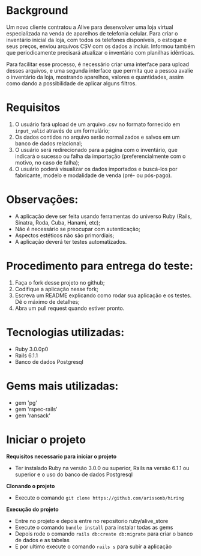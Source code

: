 # Background

Um novo cliente contratou a Alive para desenvolver uma loja virtual especializada na venda de aparelhos de telefonia celular. Para criar o inventário inicial da loja, com todos os telefones disponíveis, o estoque e seus preços, enviou arquivos CSV com os dados a incluir. Informou também que periodicamente precisará atualizar o inventário com planilhas idênticas.

Para facilitar esse processo, é necessário criar uma interface para upload desses arquivos, e uma segunda interface que permita que a pessoa avalie o inventário da loja, mostrando aparelhos, valores e quantidades, assim como dando a possibilidade de aplicar alguns filtros.

# Requisitos

1. O usuário fará upload de um arquivo .csv no formato fornecido em `input_valid` através de um formulário;
2. Os dados contidos no arquivo serão normalizados e salvos em um banco de dados relacional;
3. O usuário será redirecionado para a página com o inventário, que indicará o sucesso ou falha da importação (preferencialmente com o motivo, no caso de falha);
4. O usuário poderá visualizar os dados importados e buscá-los por fabricante, modelo e modalidade de venda (pré- ou pós-pago).

# Observações:

- A aplicação deve ser feita usando ferramentas do universo Ruby (Rails, Sinatra, Roda, Cuba, Hanami, etc);
- Não é necessário se preocupar com autenticação;
- Aspectos estéticos não são primordiais;
- A aplicação deverá ter testes automatizados.

# Procedimento para entrega do teste:

1. Faça o fork desse projeto no github;
2. Codifique a aplicação nesse fork;
3. Escreva um README explicando como rodar sua aplicação e os testes. Dê o máximo de detalhes;
4. Abra um pull request quando estiver pronto.

# Tecnologias utilizadas:

- Ruby 3.0.0p0
- Rails 6.1.1
- Banco de dados Postgresql

# Gems mais utilizadas:
- gem 'pg'
- gem 'rspec-rails'
- gem 'ransack'

# Iniciar o projeto

**Requisitos necessario para iniciar o projeto**

- Ter instalado Ruby na versão 3.0.0 ou superior, Rails na versão 6.1.1 ou superior e o uso do banco de dados Postgresql

**Clonando o projeto**

- Execute o comando  `git clone https://github.com/arissonb/hiring`

**Execução do projeto**

- Entre no projeto e depois entre no repositorio ruby/alive_store
- Execute o comando `bundle install` para instalar todas as gems
- Depois rode o comando `rails db:create db:migrate` para criar o banco de dados e as tabelas
- E por ultimo execute o comando `rails s` para subir a aplicação

